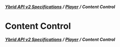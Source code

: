 ##### [**Ybrid API v2 Specifications**](../../) / [**Player**](../) / Content Control

# Content Control

##### [**Ybrid API v2 Specifications**](../../) / [**Player**](../) / Content Control
